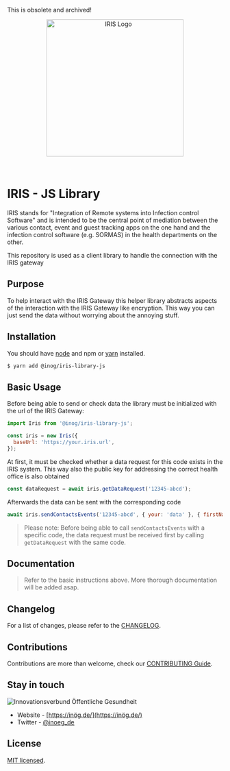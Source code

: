 This is obsolete and archived!

<p align="center" class="text-center">
  <img src="https://i.imgur.com/7kFsoY9.png" width="320" alt="IRIS Logo" />
</p>

<p align="center" class="text-center">
  <img alt="" src="https://img.shields.io/github/workflow/status/iris-gateway/iris-library-js/Release/main"/>
  <img alt="" src="https://shields.io/github/issues/iris-gateway/IRIS-library-js"/>
  <img alt="" src="https://shields.io/npm/l/@inog/iris-library-js"/>
  <img alt="" src="https://shields.io/npm/v/@inog/iris-library-js"/>
</p>

# IRIS - JS Library

IRIS stands for "Integration of Remote systems into Infection control Software" and is intended to be the central point of mediation between the various contact, event and guest tracking apps on the one hand and the infection control software (e.g. SORMAS) in the health departments on the other.

This repository is used as a client library to handle the connection with the IRIS gateway

## Purpose

To help interact with the IRIS Gateway this helper library abstracts aspects of the interaction with the IRIS Gateway like encryption. This way you can just send the data without worrying about the annoying stuff.

## Installation

You should have [node](https://nodejs.org/en/) and npm or [yarn](https://yarnpkg.com) installed.

```bash
$ yarn add @inog/iris-library-js
```

## Basic Usage

Before being able to send or check data the library must be initialized with the url of the IRIS Gateway:

```js
import Iris from '@inog/iris-library-js';

const iris = new Iris({
  baseUrl: 'https://your.iris.url',
});
```

At first, it must be checked whether a data request for this code exists in the IRIS system. This way also the public key for addressing the correct health office is also obtained

```js
const dataRequest = await iris.getDataRequest('12345-abcd');
```

Afterwards the data can be sent with the corresponding code

```js
await iris.sendContactsEvents('12345-abcd', { your: 'data' }, { firstName: 'Sending', lastName: 'User' });
```

> Please note: Before being able to call `sendContactsEvents` with a specific code, the data request must be received first by calling `getDataRequest` with the same code.

## Documentation

> Refer to the basic instructions above. More thorough documentation will be added asap.

## Changelog

For a list of changes, please refer to the [CHANGELOG](CHANGELOG.md).

## Contributions

Contributions are more than welcome, check our [CONTRIBUTING Guide](CONTRIBUTING.md).

## Stay in touch

![Innovationsverbund Öffentliche Gesundheit](https://i.imgur.com/uRkhuII.png)

- Website - [https://inög.de/](https://inög.de/)
- Twitter - [@inoeg_de](https://twitter.com/inoeg_de)

## License

[MIT licensed](LICENSE).
